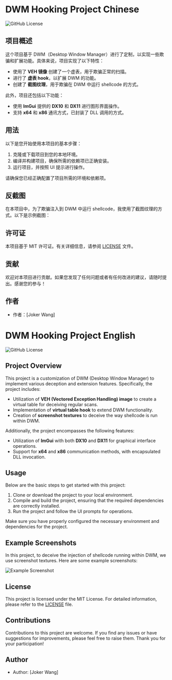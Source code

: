 # DWM Hooking Project Chinese

![GitHub License](https://img.shields.io/badge/license-MIT-blue.svg)

## 项目概述

这个项目基于 DWM（Desktop Window Manager）进行了定制，以实现一些欺骗和扩展功能。具体来说，项目实现了以下特性：

- 使用了 **VEH 镜像** 创建了一个虚表，用于欺骗正常的扫描。
- 进行了 **虚表 hook**，以扩展 DWM 的功能。
- 创建了 **截图纹理**，用于欺骗在 DWM 中运行 shellcode 的方式。

此外，项目还包括以下功能：

- 使用 **ImGui** 提供的 **DX10** 和 **DX11** 进行图形界面操作。
- 支持 **x64** 和 **x86** 通讯方式，已封装了 DLL 调用的方式。

## 用法

以下是您开始使用本项目的基本步骤：

1. 克隆或下载项目到您的本地环境。
2. 编译并构建项目，确保所需的依赖项已正确安装。
3. 运行项目，并按照 UI 提示进行操作。

请确保您已经正确配置了项目所需的环境和依赖项。

## 反截图

在本项目中，为了欺骗注入到 DWM 中运行 shellcode，我使用了截图纹理的方式。以下是示例截图：


## 许可证

本项目基于 MIT 许可证。有关详细信息，请参阅 [LICENSE](LICENSE) 文件。

## 贡献

欢迎对本项目进行贡献。如果您发现了任何问题或者有任何改进的建议，请随时提出。感谢您的参与！

## 作者

- 作者：[Joker Wang]



# DWM Hooking Project English

![GitHub License](https://img.shields.io/badge/license-MIT-blue.svg)

## Project Overview

This project is a customization of DWM (Desktop Window Manager) to implement various deception and extension features. Specifically, the project includes:

- Utilization of **VEH (Vectored Exception Handling) image** to create a virtual table for deceiving regular scans.
- Implementation of **virtual table hook** to extend DWM functionality.
- Creation of **screenshot textures** to deceive the way shellcode is run within DWM.

Additionally, the project encompasses the following features:

- Utilization of **ImGui** with both **DX10** and **DX11** for graphical interface operations.
- Support for **x64** and **x86** communication methods, with encapsulated DLL invocation.

## Usage

Below are the basic steps to get started with this project:

1. Clone or download the project to your local environment.
2. Compile and build the project, ensuring that the required dependencies are correctly installed.
3. Run the project and follow the UI prompts for operations.

Make sure you have properly configured the necessary environment and dependencies for the project.

## Example Screenshots

In this project, to deceive the injection of shellcode running within DWM, we use screenshot textures. Here are some example screenshots:

![Example Screenshot](screenshot.png)

## License

This project is licensed under the MIT License. For detailed information, please refer to the [LICENSE](LICENSE) file.

## Contributions

Contributions to this project are welcome. If you find any issues or have suggestions for improvements, please feel free to raise them. Thank you for your participation!

## Author

- Author: [Joker Wang]

